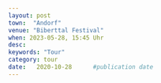 ```yaml
---
layout: post
town:  "Andorf"
venue: "Biberttal Festival"
when: 2023-05-28, 15:45 Uhr
desc: 
keywords: "Tour"
category: tour
date:   2020-10-28 		#publication date
---
```


